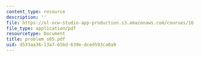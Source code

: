 ```yaml
---
content_type: resource
description: ''
file: https://ol-ocw-studio-app-production.s3.amazonaws.com/courses/16-01-unified-engineering-i-ii-iii-iv-fall-2005-spring-2006/d533aa3613a765bd639edced593ca0a9_problem_s05.pdf
file_type: application/pdf
resourcetype: Document
title: problem_s05.pdf
uid: d533aa36-13a7-65bd-639e-dced593ca0a9
---
```

